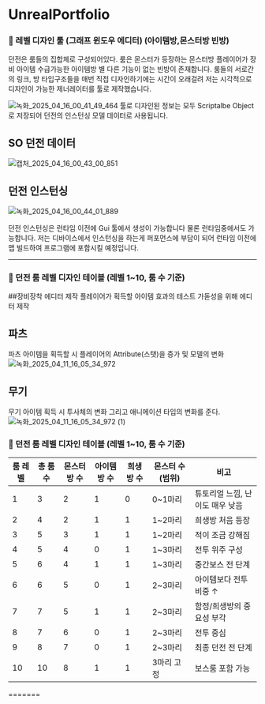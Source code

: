 # UnrealPortfolio
### 🏰 레벨 디자인 툴 (그래프 윈도우 에디터) (아이템방,몬스터방 빈방)
던전은 룸들의 집합체로 구성되어있다.
룸은 몬스터가 등장하는 몬스터방
플레이어가 장비 아이템 수급가능한 아이템방
별 다른 기능이 없는 빈방이 존재합니다.
룸들의 서로간의 링크, 방 타입구조들을 매번 직접 디자인하기에는 시간이 오래걸려 저는 시각적으로 디자인이 가능한 제너레이터를 툴로 제작했습니다.

![녹화_2025_04_16_00_41_49_464](https://github.com/user-attachments/assets/ab9473f5-445c-416a-8e61-8159194995a7)
툴로 디자인된 정보는 모두 Scriptalbe Object로 저장되어 던전의 인스턴싱 모델 데이터로 사용됩니다.

## SO 던전 데이터
![캡처_2025_04_16_00_43_00_851](https://github.com/user-attachments/assets/eef9f955-ee04-4f15-9d2d-1dd6df7b2c6d)

## 던전 인스턴싱

![녹화_2025_04_16_00_44_01_889](https://github.com/user-attachments/assets/d045a257-2d39-4202-a952-9b7f6cd46ed3)

던전 인스턴싱은 런타임 이전에 Gui 툴에서 생성이 가능합니다 물론 런타임중에서도 가능합니다.
저는 디바이스에서 인스턴싱을 하는게 퍼포먼스에 부담이 되어 런타임 이전에 맵 빌드하여 프로그램에 포함시킬 예정입니다.



--------------------------------------------------------------------------------------------------------------------------




### 🏰 던전 룸 레벨 디자인 테이블 (레벨 1~10, 룸 수 기준)

##장비장착 에디터 제작
플레이어가 획득할 아이템 효과의 테스트 가돋성을 위해 에디터 제작

## 파츠
파츠 아이템을 획득할 시 플레이어의 Attribute(스탯)을 증가 및 모델의 변화
![녹화_2025_04_11_16_05_34_972](https://github.com/user-attachments/assets/1dafec27-0a62-436c-8b51-91c4499c534c)

## 무기
무기 아이템 획득 시 투사체의 변화 그리고 애니메이션 타입의 변화를 준다.
![녹화_2025_04_11_16_05_34_972 (1)](https://github.com/user-attachments/assets/505274ff-057c-444c-8d01-2bd3eb019211)



### 🏰 던전 룸 레벨 디자인 테이블 (레벨 1~10, 룸 수 기준)

| 룸 레벨 | 총 룸 수 | 몬스터방 수 | 아이템방 수 | 희생방 수 | 몬스터 수 (범위) | 비고 |
|--------|-----------|--------------|--------------|--------------|-------------------|------|
| 1      | 3         | 2            | 1            | 0            | 0~1마리          | 튜토리얼 느낌, 난이도 매우 낮음 |
| 2      | 4         | 2            | 1            | 1            | 1~2마리          | 희생방 처음 등장 |
| 3      | 5         | 3            | 1            | 1            | 1~2마리          | 적이 조금 강해짐 |
| 4      | 5         | 4            | 0            | 1            | 1~3마리          | 전투 위주 구성 |
| 5      | 6         | 4            | 1            | 1            | 1~3마리          | 중간보스 전 단계 |
| 6      | 6         | 5            | 0            | 1            | 2~3마리          | 아이템보다 전투 비중 ↑ |
| 7      | 7         | 5            | 1            | 1            | 2~3마리          | 함정/희생방의 중요성 부각 |
| 8      | 7         | 6            | 0            | 1            | 2~3마리          | 전투 중심 |
| 9      | 8         | 7            | 0            | 1            | 2~3마리          | 최종 던전 전 단계 |
| 10     | 10        | 8            | 1            | 1            | 3마리 고정       | 보스룸 포함 가능 |
=======

